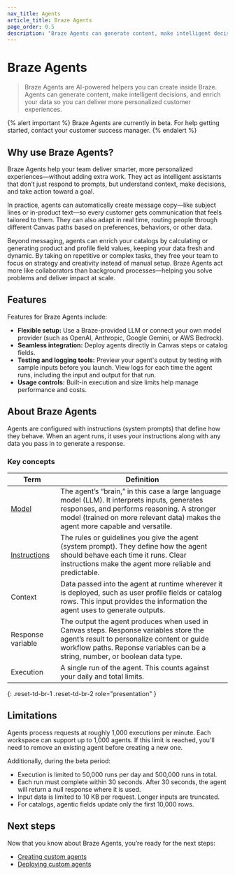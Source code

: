```yaml
---
nav_title: Agents
article_title: Braze Agents
page_order: 0.5
description: "Braze Agents can generate content, make intelligent decisions, and enrich your data so you can deliver more personalized customer experiences."
---
```


# Braze Agents

> Braze Agents are AI-powered helpers you can create inside Braze. Agents can generate content, make intelligent decisions, and enrich your data so you can deliver more personalized customer experiences.

{% alert important %}
Braze Agents are currently in beta. For help getting started, contact your customer success manager.
{% endalert %}

## Why use Braze Agents?

Braze Agents help your team deliver smarter, more personalized experiences—without adding extra work. They act as intelligent assistants that don’t just respond to prompts, but understand context, make decisions, and take action toward a goal.

In practice, agents can automatically create message copy—like subject lines or in-product text—so every customer gets communication that feels tailored to them. They can also adapt in real time, routing people through different Canvas paths based on preferences, behaviors, or other data.

Beyond messaging, agents can enrich your catalogs by calculating or generating product and profile field values, keeping your data fresh and dynamic. By taking on repetitive or complex tasks, they free your team to focus on strategy and creativity instead of manual setup. Braze Agents act more like collaborators than background processes—helping you solve problems and deliver impact at scale.

## Features

Features for Braze Agents include:

- **Flexible setup:** Use a Braze-provided LLM or connect your own model provider (such as OpenAI, Anthropic, Google Gemini, or AWS Bedrock).
- **Seamless integration:** Deploy agents directly in Canvas steps or catalog fields.
- **Testing and logging tools:** Preview your agent's output by testing with sample inputs before you launch. View logs for each time the agent runs, including the input and output for that run.
- **Usage controls:** Built-in execution and size limits help manage performance and costs.

## About Braze Agents

Agents are configured with instructions (system prompts) that define how they behave. When an agent runs, it uses your instructions along with any data you pass in to generate a response. 

### Key concepts

| Term | Definition |
| --- | --- |
| [Model](({{site.baseurl}}/user_guide/brazeai/agents/creating_agents/#models)) | The agent’s “brain,” in this case a large language model (LLM). It interprets inputs, generates responses, and performs reasoning. A stronger model (trained on more relevant data) makes the agent more capable and versatile. |
| [Instructions]({{site.baseurl}}/user_guide/brazeai/agents/creating_agents/#writing-instructions) | The rules or guidelines you give the agent (system prompt). They define how the agent should behave each time it runs. Clear instructions make the agent more reliable and predictable. |
| Context | Data passed into the agent at runtime wherever it is deployed, such as user profile fields or catalog rows. This input provides the information the agent uses to generate outputs. |
| Response variable | The output the agent produces when used in Canvas steps. Response variables store the agent’s result to personalize content or guide workflow paths. Reponse variables can be a string, number, or boolean data type.  |
| Execution | A single run of the agent. This counts against your daily and total limits. |
{: .reset-td-br-1 .reset-td-br-2 role="presentation" }

## Limitations

Agents process requests at roughly 1,000 executions per minute. Each workspace can support up to 1,000 agents. If this limit is reached, you'll need to remove an existing agent before creating a new one. 

Additionally, during the beta period:

- Execution is limited to 50,000 runs per day and 500,000 runs in total.
- Each run must complete within 30 seconds. After 30 seconds, the agent will return a null response where it is used.
- Input data is limited to 10 KB per request. Longer inputs are truncated.
- For catalogs, agentic fields update only the first 10,000 rows.

## Next steps

Now that you know about Braze Agents, you’re ready for the next steps:

- [Creating custom agents]({{site.baseurl}}/user_guide/brazeai/agents/creating_agents/)
- [Deploying custom agents]({{site.baseurl}}/user_guide/brazeai/agents/deploying_agents/)
